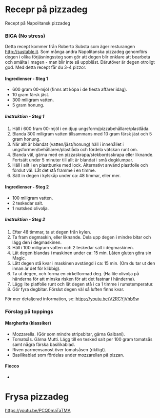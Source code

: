 # Recepr på pizzadeg
Recept på Napolitansk pizzadeg

### BIGA (No stress)
Detta recept kommer från Roberto Substa som äger resturangen http://sustable.it.
Som många andra Napolitanska pizzadeg genomförs degen i olika förjäsningssteg som gör att degen blir enklare att bearbeta och smälta i magen - man blir inte så uppblåst. Därutöver är degen otroligt god.
Med detta recept får du 3-4 pizzor. 

#### Ingredienser - Steg 1
- 600 gram 00-mjöl (finns att köpa i de flesta affärer idag).
- 10 gram färsk jäst.
- 300 miligram vatten.
- 5 gram honung.

##### Instruktion - Steg 1
1. Häll i 600 fram 00-mjöl i en djup ungsform/pizzabehållare/plastlåda.
2. Blanda 300 miligram vatten tillsammans med 10 gram färsk jäst och 5 gram honung.
3. När allt är blandat (vatten/jäst/honung) häll i innehållet i ungsformen/behållaren/plastlåda och fördela vätskan runt om. 
4. Blanda väl, gärna med en pizzaskrapa/stekbordsskrapa eller liknande. Fortsätt under 5 minuter till allt är blandat i små degklumpar.
5. Häll i allt i en plastbunke med lock. Alternativt använd plastfolie och förslut väl. Låt det stå framme i en timme.
6. Sätt in degen i kylskåp under ca: 48 timmar, eller mer.

#### Ingredienser - Steg 2
- 100 miligram vatten.
- 2 teskedar salt.
- 1 matsked olivolja.

##### Instruktion - Steg 2
1. Efter 48 timmar, ta ut degen från kylen.
2. Ta fram degmaskin, eller liknande. Dela upp degen i mindre bitar och lägg den i degmaskinen.
3. Häll i 100 miligram vatten och 2 teskedar salt i degmaskinen.
4. Låt degen blandas i maskinen under ca: 15 min. Låten gluten göra sin Magic.
5. Lått degen stå kvar i maskinen avstängd i ca: 15 min. (Om du tar ut den innan är det för klibbig).
6. Ta ut degen, och forma en cirkelformad deg. (Ha lite olivolja på händerna för att minska risken för att det fastnar i händerna). 
7. Lägg lite platfolie runt och låt degen stå i ca 1 timme i rumstemperatur.
8. Gör fyra degbitar. Förslut degen väl så luften finns kvar.
 
För mer detaljerad information, se: https://youtu.be/V2RCYjVhb9w 

 ### Förslag på toppings
 
 #### Margherita (klassiker)
 - Mozzarella. (Gör som mindre stripsbitar, gärna Galbani).
 - Tomatsås. Gärna Mutti. Lägg till en tesked salt per 100 gram tomatsås samt några färska basilikablad.
 - Riven parmensanost över tomatsåsen (riktligt).
 - Basilikablad som fördelas under mozzarellan på pizzan.
 
 #### Fiocco
 - 

# Frysa pizzadeg
https://youtu.be/PCQ0maTaTMA

